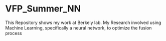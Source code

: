 # VFP_Summer_NN
This Repository shows my work at Berkely lab.
My Research involved using Machine Learning,
specifically a neural network,
to optimize the fusion process
